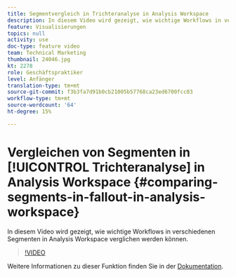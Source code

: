 ```yaml
---
title: Segmentvergleich in Trichteranalyse in Analysis Workspace
description: In diesem Video wird gezeigt, wie wichtige Workflows in verschiedenen Segmenten in Analysis Workspace verglichen werden können.
feature: Visualisierungen
topics: null
activity: use
doc-type: feature video
team: Technical Marketing
thumbnail: 24046.jpg
kt: 2278
role: Geschäftspraktiker
level: Anfänger
translation-type: tm+mt
source-git-commit: f3b3fa7d91b0cb21005b57768ca23ed6700fcc03
workflow-type: tm+mt
source-wordcount: '64'
ht-degree: 15%

---
```



# Vergleichen von Segmenten in [!UICONTROL Trichteranalyse] in Analysis Workspace {#comparing-segments-in-fallout-in-analysis-workspace}

In diesem Video wird gezeigt, wie wichtige Workflows in verschiedenen Segmenten in Analysis Workspace verglichen werden können.

>[!VIDEO](https://video.tv.adobe.com/v/24046/?quality=12)

Weitere Informationen zu dieser Funktion finden Sie in der [Dokumentation](https://marketing.adobe.com/resources/help/de_DE/analytics/analysis-workspace/compare-segments-fallout.html).
